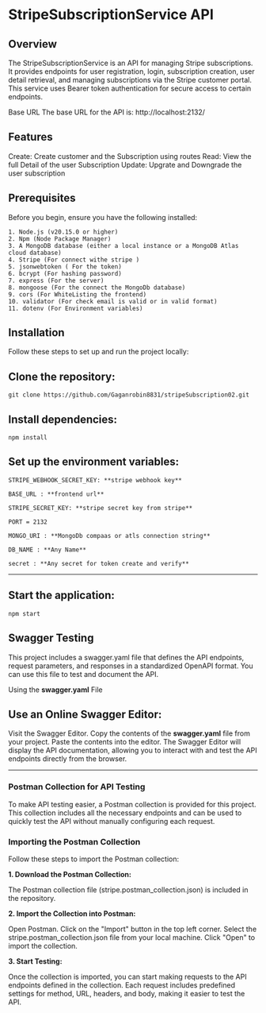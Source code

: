 # StripeSubscriptionService API


## Overview
The StripeSubscriptionService is an API for managing Stripe subscriptions. It provides endpoints for user registration, login, subscription creation, user detail retrieval, and managing subscriptions via the Stripe customer portal. This service uses Bearer token authentication for secure access to certain endpoints.

Base URL
The base URL for the API is:   http://localhost:2132/


## Features
Create: Create customer and the Subscription using routes
Read: View the full Detail of the user Subscription
Update: Upgrate and Downgrade the user subscription

## Prerequisites
Before you begin, ensure you have the following installed:
```
1. Node.js (v20.15.0 or higher)
2. Npm (Node Package Manager)
3. A MongoDB database (either a local instance or a MongoDB Atlas cloud database)
4. Stripe (For connect withe stripe )
5. jsonwebtoken ( For the token)
6. bcrypt (For hashing password)
7. express (For the server)
8. mongoose (For the connect the MongoDb database)
9. cors (For WhiteListing the frontend)
10. validator (For check email is valid or in valid format)
11. dotenv (For Environment variables)
```
## Installation
Follow these steps to set up and run the project locally:

## Clone the repository:
```
git clone https://github.com/Gaganrobin8831/stripeSubscription02.git
```
## Install dependencies:
```
npm install
```
## Set up the environment variables:
```
STRIPE_WEBHOOK_SECRET_KEY: **stripe webhook key**

BASE_URL : **frontend url**

STRIPE_SECRET_KEY: **stripe secret key from stripe**

PORT = 2132

MONGO_URI : **MongoDb compaas or atls connection string**

DB_NAME : **Any Name**

secret : **Any secret for token create and verify**
```
------------------------------------------------------------------------------------------------------
## Start the application:
```
npm start
```

## Swagger Testing
This project includes a swagger.yaml file that defines the API endpoints, request parameters, and responses in a standardized OpenAPI format. You can use this file to test and document the API.

Using the **swagger.yaml** File
## Use an Online Swagger Editor:

Visit the Swagger Editor.
Copy the contents of the **swagger.yaml** file from your project.
Paste the contents into the editor.
The Swagger Editor will display the API documentation, allowing you to interact with and test the API endpoints directly from the browser.


---
### Postman Collection for API Testing
To make API testing easier, a Postman collection is provided for this project. This collection includes all the necessary endpoints and can be used to quickly test the API without manually configuring each request.

### Importing the Postman Collection
Follow these steps to import the Postman collection:

**1. Download the Postman Collection:**

The Postman collection file (stripe.postman_collection.json) is included in the repository.

**2. Import the Collection into Postman:**

Open Postman.
Click on the "Import" button in the top left corner.
Select the stripe.postman_collection.json file from your local machine.
Click "Open" to import the collection.

**3. Start Testing:**

Once the collection is imported, you can start making requests to the API endpoints defined in the collection. Each request includes predefined settings for method, URL, headers, and body, making it easier to test the API.